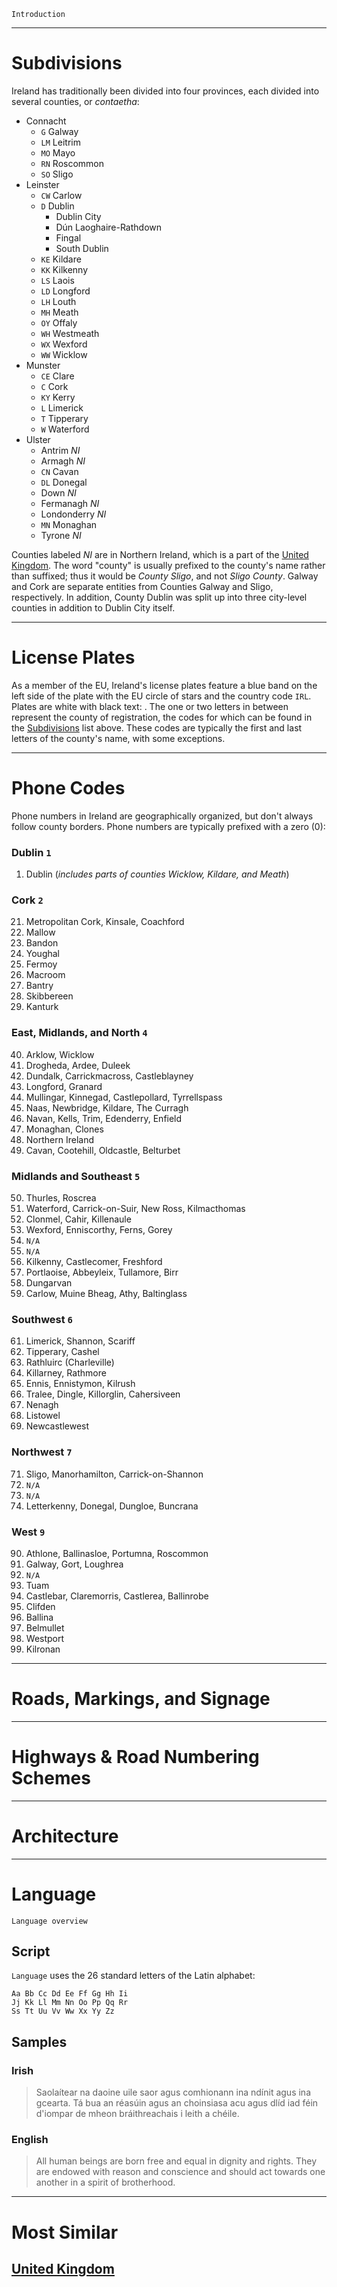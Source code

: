 `Introduction`

---

# Subdivisions

Ireland has traditionally been divided into four provinces, each divided into several counties, or _contaetha_:

- Connacht
  - `G` Galway
  - `LM` Leitrim
  - `MO` Mayo
  - `RN` Roscommon
  - `SO` Sligo
- Leinster
  - `CW` Carlow
  - `D` Dublin
    - Dublin City
    - Dún Laoghaire-Rathdown
    - Fingal
    - South Dublin
  - `KE` Kildare
  - `KK` Kilkenny
  - `LS` Laois
  - `LD` Longford
  - `LH` Louth
  - `MH` Meath
  - `OY` Offaly
  - `WH` Westmeath
  - `WX` Wexford
  - `WW` Wicklow
- Munster
  - `CE` Clare
  - `C` Cork
  - `KY` Kerry
  - `L` Limerick
  - `T` Tipperary
  - `W` Waterford
- Ulster
  - Antrim _NI_
  - Armagh _NI_
  - `CN` Cavan
  - `DL` Donegal
  - Down _NI_
  - Fermanagh _NI_
  - Londonderry _NI_
  - `MN` Monaghan
  - Tyrone _NI_

Counties labeled _NI_ are in Northern Ireland, which is a part of the [United Kingdom](/countries/GBR). The word "county" is usually prefixed to the county's name rather than suffixed; thus it would be _County Sligo_, and not _Sligo County_. Galway and Cork are separate entities from Counties Galway and Sligo, respectively. In addition, County Dublin was split up into three city-level counties in addition to Dublin City itself.

<CountryMap code="IRL" scale="6500" />

---

# License Plates

As a member of the EU, Ireland's license plates feature a blue band on the left side of the plate with the EU circle of stars and the country code `IRL`. Plates are white with black text: <LicensePlate style="eu" code="IRL" format="123-AB-45678"/>. The one or two letters in between represent the county of registration, the codes for which can be found in the [Subdivisions](#subdivisions) list above. These codes are typically the first and last letters of the county's name, with some exceptions.

---

# Phone Codes

Phone numbers in Ireland are geographically organized, but don't always follow county borders. Phone numbers are typically prefixed with a zero (0):

### Dublin `1`

1. Dublin
   (_includes parts of counties Wicklow, Kildare, and Meath_)

### Cork `2`

21. Metropolitan Cork, Kinsale, Coachford
22. Mallow
23. Bandon
24. Youghal
25. Fermoy
26. Macroom
27. Bantry
28. Skibbereen
29. Kanturk

### East, Midlands, and North `4`

40. Arklow, Wicklow
41. Drogheda, Ardee, Duleek
42. Dundalk, Carrickmacross, Castleblayney
43. Longford, Granard
44. Mullingar, Kinnegad, Castlepollard, Tyrrellspass
45. Naas, Newbridge, Kildare, The Curragh
46. Navan, Kells, Trim, Edenderry, Enfield
47. Monaghan, Clones
48. Northern Ireland
49. Cavan, Cootehill, Oldcastle, Belturbet

### Midlands and Southeast `5`

50. Thurles, Roscrea
51. Waterford, Carrick-on-Suir, New Ross, Kilmacthomas
52. Clonmel, Cahir, Killenaule
53. Wexford, Enniscorthy, Ferns, Gorey
54. `N/A`
55. `N/A`
56. Kilkenny, Castlecomer, Freshford
57. Portlaoise, Abbeyleix, Tullamore, Birr
58. Dungarvan
59. Carlow, Muine Bheag, Athy, Baltinglass

### Southwest `6`

61. Limerick, Shannon, Scariff
62. Tipperary, Cashel
63. Rathluirc (Charleville)
64. Killarney, Rathmore
65. Ennis, Ennistymon, Kilrush
66. Tralee, Dingle, Killorglin, Cahersiveen
67. Nenagh
68. Listowel
69. Newcastlewest

### Northwest `7`

71. Sligo, Manorhamilton, Carrick-on-Shannon
72. `N/A`
73. `N/A`
74. Letterkenny, Donegal, Dungloe, Buncrana

### West `9`

90. Athlone, Ballinasloe, Portumna, Roscommon
91. Galway, Gort, Loughrea
92. `N/A`
93. Tuam
94. Castlebar, Claremorris, Castlerea, Ballinrobe
95. Clifden
96. Ballina
97. Belmullet
98. Westport
99. Kilronan

---

# Roads, Markings, and Signage

---

# Highways & Road Numbering Schemes

---

# Architecture

---

# Language

`Language overview`

## Script

`Language` uses the 26 standard letters of the Latin alphabet:

```
Aa Bb Cc Dd Ee Ff Gg Hh Ii
Jj Kk Ll Mm Nn Oo Pp Qq Rr
Ss Tt Uu Vv Ww Xx Yy Zz
```

## Samples

### Irish

> Saolaítear na daoine uile saor agus comhionann ina ndínit agus ina gcearta. Tá bua an réasúin agus an choinsiasa acu agus dlíd iad féin d'iompar de mheon bráithreachais i leith a chéile.

### English

> All human beings are born free and equal in dignity and rights. They are endowed with reason and conscience and should act towards one another in a spirit of brotherhood.

---

# Most Similar

## [United Kingdom](/countries/GBR)
